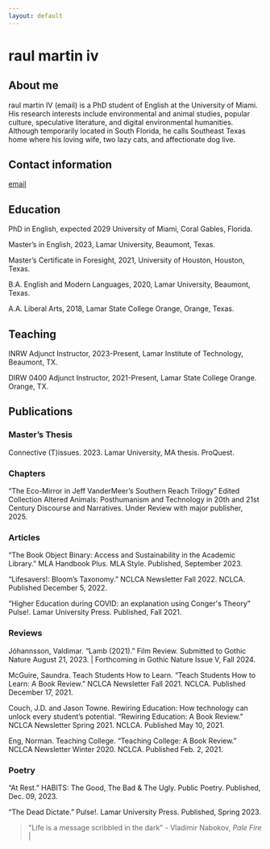 ```yaml
---
layout: default
---
```


# raul martin iv #

## About me ##

raul martin IV (email) is a PhD student of English at the University of Miami. His research interests include environmental and animal studies, popular culture, speculative literature, and digital environmental humanities. Although temporarily located in South Florida, he calls Southeast Texas home where his loving wife, two lazy cats, and affectionate dog live.

## Contact information 

[email](rxm1934@miami.edu) 

## Education ##

PhD in English, expected 2029 University of Miami, Coral Gables, Florida. 

Master’s in English, 2023, Lamar University, Beaumont, Texas.  

Master’s Certificate in Foresight, 2021, University of Houston, Houston, Texas.  

B.A. English and Modern Languages, 2020, Lamar University, Beaumont, Texas.  

A.A. Liberal Arts, 2018, Lamar State College Orange, Orange, Texas. 

## Teaching ##

INRW Adjunct Instructor, 2023-Present, Lamar Institute of Technology, Beaumont, TX.   

DIRW 0400 Adjunct Instructor, 2021-Present, Lamar State College Orange. Orange, TX.  

## Publications ##

### Master’s Thesis  

Connective (T)issues. 2023. Lamar University, MA thesis. ProQuest.  
 
### Chapters ###

“The Eco-Mirror in Jeff VanderMeer’s Southern Reach Trilogy” Edited Collection Altered Animals: Posthumanism and Technology in 20th and 21st Century Discourse and Narratives. Under Review with major publisher, 2025.   

### Articles ###

“The Book Object Binary: Access and Sustainability in the Academic Library.” MLA Handbook Plus. MLA Style. Published, September 2023.  

“Lifesavers!: Bloom’s Taxonomy.” NCLCA Newsletter Fall 2022. NCLCA. Published December 5, 2022.  

“Higher Education during COVID: an explanation using Conger's Theory” Pulse!. Lamar University Press. Published, Fall 2021.   

### Reviews ###

Jóhannsson, Valdimar. “Lamb (2021).” Film Review. Submitted to Gothic Nature August 21, 2023. | Forthcoming in Gothic Nature Issue V, Fall 2024.  

McGuire, Saundra. Teach Students How to Learn. “Teach Students How to Learn: A Book Review.” NCLCA Newsletter Fall 2021. NCLCA. Published December 17, 2021.  

Couch, J.D. and Jason Towne. Rewiring Education: How technology can unlock every student’s potential. “Rewiring Education: A Book Review.” NCLCA Newsletter Spring 2021. NCLCA. Published May 10, 2021.   

Eng, Norman. Teaching College. “Teaching College: A Book Review.” NCLCA Newsletter Winter 2020. NCLCA. Published Feb. 2, 2021.  


### Poetry ###

“At Rest.” HABITS: The Good, The Bad & The Ugly. Public Poetry. Published, Dec. 09, 2023.  

“The Dead Dictate.” Pulse!. Lamar University Press. Published, Spring 2023.  

> "Life is a message scribbled in the dark" - Vladimir Nabokov, _Pale Fire_  |

